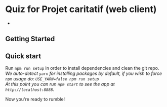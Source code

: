 # Quiz for Projet caritatif (web client)


* 
## Getting Started

## Quick start
   Run `npm run setup` in order to install dependencies and clean the git repo.<br />
   *We auto-detect `yarn` for installing packages by default, if you wish to force `npm` usage do: `USE_YARN=false npm run setup`*<br />
   *At this point you can run `npm start` to see the app at `http://localhost:8888`.*

Now you're ready to rumble!